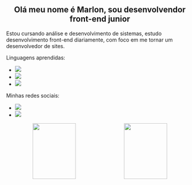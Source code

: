 <h2  align="center">Olá meu nome é Marlon, sou desenvolvendor front-end junior</h2>
<p>
Estou cursando análise e desenvolvimento de sistemas, estudo desenvolvimento front-end diariamente, com foco em me tornar um desenvolvedor de sites.
</p>

<div>
Linguagens aprendidas:
<ul>
<li><img src="https://img.shields.io/badge/HTML-grey?&logo=html5&logoColor=A3BCBC"></li>
<li><img src="https://img.shields.io/badge/CSS-4E5E82?&logo=css3&logoColor=green"></li>
<li><img src="https://img.shields.io/badge/PYTHON-blue?&logo=python&logoColor=yellow"></li>
</ul>
</div>

<div>
Minhas redes sociais:
<ul>
<li><a href="https://www.linkedin.com/in/marlonlacio/" target="_blank">
<img src="https://img.shields.io/badge/LINKEDIN-0077B5?&logo=linkedin&logoColor=A3BCBC" target="_blank">
</a></li>
<li><a href="https://instagram.com/marlonlacio/" target="_blank">
<img src="https://img.shields.io/badge/INSTAGRAM-E4405F?&logo=instagram&logoColor=A3BCBC" target="_blank">
</a></li>
</ul>
</div>


<div  align="center">
<a href="https://github.com/marlonlacio" target="_blank">
<img src="https://github-readme-stats.vercel.app/api?username=marlonlacio&show_icons=true&bg_color=DEG,4E5E82,00081A&text_color=A3BCBC&icon_color=A3BCBC&title_color=B9B3CB&hide_border=true&border_radius=20" width="48%" height="150" target="_blank"></a>
<a href="https://github.com/marlonlacio" target="_blank">
<img src="https://github-readme-stats.vercel.app/api/top-langs/?username=marlonlacio&show_icons=true&bg_color=DEG,4E5E82,00081A&text_color=A3BCBC&icon_color=A3BCBC&title_color=B9B3CB&hide_border=true&border_radius=20" width="48%" height="150" target="_blank"></a>
</div>
